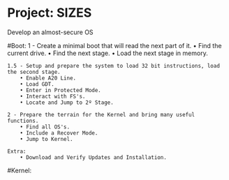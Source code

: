 # Project: SIZES
Develop an almost-secure OS


#Boot:
    1 - Create a minimal boot that will read the next part of it.
        • Find the current drive.
        • Find the next stage.
        • Load the next stage in memory.
        
    1.5 - Setup and prepare the system to load 32 bit instructions, load the second stage.
        • Enable A20 Line.
        • Load GDT.
        • Enter in Protected Mode.
        • Interact with FS's.
        • Locate and Jump to 2º Stage.
        
    2 - Prepare the terrain for the Kernel and bring many useful functions.
        • Find all OS's.
        • Include a Recover Mode.
        • Jump to Kernel.
       
    Extra:
        • Download and Verify Updates and Installation.
        
#Kernel:
